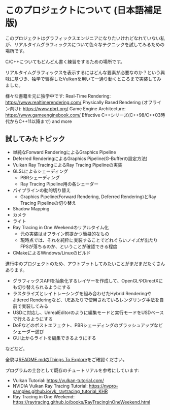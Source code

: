 # このプロジェクトについて (日本語補足版)
このプロジェクトはグラフィックスエンジニアになりたいけれどなれていない私が、リアルタイムグラフィックスについて色々なテクニックを試してみるための場所です。

C/C++についてもどんどん書く練習をするための場所です。

リアルタイムグラフィックスを表示するにはどんな要素が必要なのか？という興味に基づき、独学で習得したVulkanを用いて一通り動くところまで実装してみました。

様々な書籍を元に独学中です:
Real-Time Rendering: https://www.realtimerendering.com/
Physically Based Rendering (オフライン向け): https://www.pbrt.org/
Game Engine Architecture: https://www.gameenginebook.com/
Effective C++シリーズ(C++98/C++03時代からC++11以降まで)
and more

## 試してみたトピック
- 単純なForward RenderingによるGraphics Pipeline
- Deferred RenderingによるGraphics Pipeline(G-Bufferの設定方法)
- Vulkan Ray TracingによるRay Tracing Pipelineの実装
- GLSLによるシェーディング
   - PBRシェーディング
   - Ray Tracing Pipeline用の各シェーダー
- パイプラインの動的切り替え
	- Graphics Pipeline(Forward Rendering, Deferred Rendering)とRay Tracing Pipelineの切り替え
- Shadow Mapping
- カメラ
- ライト
- Ray Tracing in One Weekendのリアルタイム化
    - 元の実装はオフライン前提かつ簡易的なもの
	- 現時点では、それを純粋に実装することでどれぐらいノイズが出たりFPSが落ちるのか、ということが確認できる程度
- CMakeによるWindows/Linuxのビルド

進行中のプロジェクトのため、アウトプットしてみたいことがまだまだたくさんあります。
- グラフィックスAPIを抽象化するレイヤーを作成して、OpenGLやDirectXにも切り替えられるようにする
- ラスタライズとレイトレーシングを組み合わせたHybrid RenderingやJittered Renderingなど、UEあたりで使用されているレンダリング手法を自前で実装してみる
- USDに対応し、UnrealEditorのように編集モードと実行モードをUSDベースで行えるようにする
- DoFなどのポストエフェクト、PBRシェーディングのブラッシュアップなどシェーダー遊び
- GUI上からライトを編集できるようにする

などなど。

全貌は[README.mdのThings To Explore](README.md#things-to-explore)をご確認ください。

プログラムの土台として既存のチュートリアルを参考にしています:
- Vulkan Tutorial: https://vulkan-tutorial.com/
- NVIDIA Vulkan Ray Tracing Tutorial: https://nvpro-samples.github.io/vk_raytracing_tutorial_KHR
- Ray Tracing in One Weekend: https://raytracing.github.io/books/RayTracingInOneWeekend.html